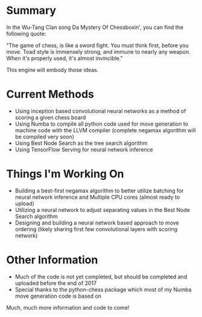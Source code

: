 # Summary

In the Wu-Tang Clan song Da Mystery Of Chessboxin', you can find the following quote:

"The game of chess, is like a sword fight.  You must think first, before you move.  Toad style is immensely strong, and immune to nearly any weapon.  When it's properly used, it's almost invincible."

This engine will embody those ideas.

# Current Methods
- Using inception based convolutional neural networks as a method of scoring a given chess board
- Using Numba to compile all python code used for move generation to machine code with the LLVM compiler (complete negamax algorithm will be compiled very soon)
- Using Best Node Search as the tree search algorithm
- Using TensorFlow Serving for neural network inference


# Things I'm Working On
- Building a best-first negamax algorithm to better utilize batching for neural network inference and Multiple CPU cores (almost ready to upload)
- Utilizing a neural network to adjust separating values in the Best Node Search algorithm
- Designing and building a neural network based approach to move ordering (likely sharing first few convolutional layers with scoring network)

# Other Information
- Much of the code is not yet completed, but should be completed and uploaded before the end of 2017
- Special thanks to the python-chess package which most of my Numba move generation code is based on 

Much, much more information and code to come!
